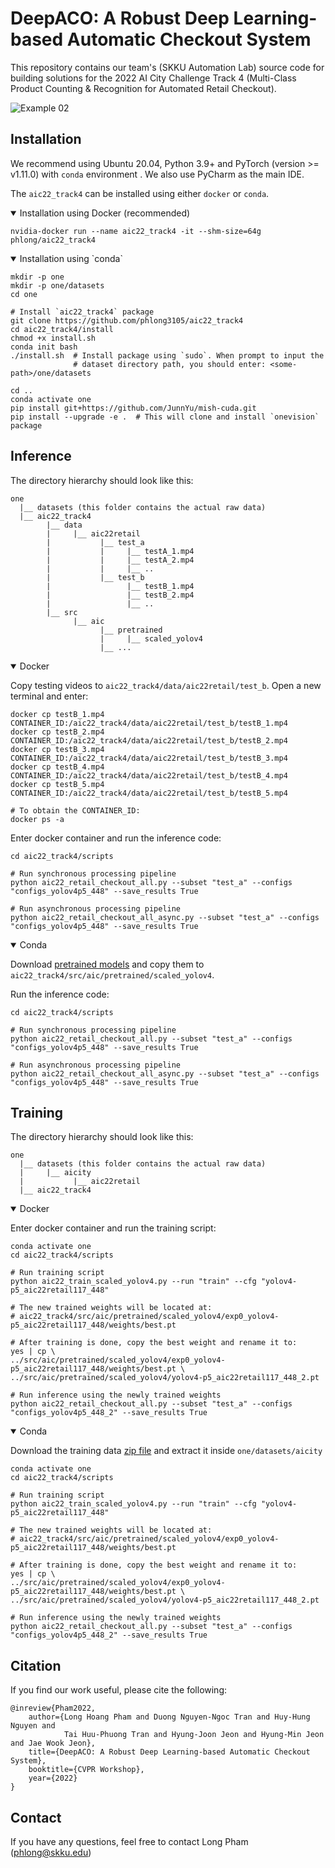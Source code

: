# DeepACO: A Robust Deep Learning-based Automatic Checkout System

This repository contains our team's (SKKU Automation Lab) source code for 
building solutions for the 2022 AI City Challenge Track 4 
(Multi-Class Product Counting & Recognition for Automated Retail Checkout). 

![Example 02](docs/testA_2.gif)

## Installation

We recommend using Ubuntu 20.04, Python 3.9+ and PyTorch (version >= v1.11.0) with `conda` environment .
We also use PyCharm as the main IDE. 

The `aic22_track4` can be installed using either `docker` or `conda`.

<details open>
<summary>Installation using Docker (recommended)</summary>

```shell
nvidia-docker run --name aic22_track4 -it --shm-size=64g phlong/aic22_track4
```

</details>

<details open>
<summary>Installation using `conda`</summary>

```shell
mkdir -p one
mkdir -p one/datasets
cd one

# Install `aic22_track4` package
git clone https://github.com/phlong3105/aic22_track4
cd aic22_track4/install
chmod +x install.sh
conda init bash
./install.sh  # Install package using `sudo`. When prompt to input the 
              # dataset directory path, you should enter: <some-path>/one/datasets

cd ..
conda activate one
pip install git+https://github.com/JunnYu/mish-cuda.git
pip install --upgrade -e .  # This will clone and install `onevision` package
```
</details>


## Inference

The directory hierarchy should look like this:
```text
one
  |__ datasets (this folder contains the actual raw data)
  |__ aic22_track4
        |__ data
        |     |__ aic22retail
        |           |__ test_a
        |           |     |__ testA_1.mp4
        |           |     |__ testA_2.mp4
        |           |     |__ ..
        |           |__ test_b
        |                 |__ testB_1.mp4
        |                 |__ testB_2.mp4
        |                 |__ ..
        |__ src
              |__ aic
                    |__ pretrained
                    |     |__ scaled_yolov4
                    |__ ...
```
  
<details open>
<summary>Docker</summary>

Copy testing videos to `aic22_track4/data/aic22retail/test_b`. Open a new terminal and enter:

```shell
docker cp testB_1.mp4 CONTAINER_ID:/aic22_track4/data/aic22retail/test_b/testB_1.mp4
docker cp testB_2.mp4 CONTAINER_ID:/aic22_track4/data/aic22retail/test_b/testB_2.mp4
docker cp testB_3.mp4 CONTAINER_ID:/aic22_track4/data/aic22retail/test_b/testB_3.mp4
docker cp testB_4.mp4 CONTAINER_ID:/aic22_track4/data/aic22retail/test_b/testB_4.mp4
docker cp testB_5.mp4 CONTAINER_ID:/aic22_track4/data/aic22retail/test_b/testB_5.mp4

# To obtain the CONTAINER_ID:
docker ps -a
```

Enter docker container and run the inference code:
```shell
cd aic22_track4/scripts

# Run synchronous processing pipeline
python aic22_retail_checkout_all.py --subset "test_a" --configs "configs_yolov4p5_448" --save_results True

# Run asynchronous processing pipeline
python aic22_retail_checkout_all_async.py --subset "test_a" --configs "configs_yolov4p5_448" --save_results True
```

</details>

  
<details open>
<summary>Conda</summary>

Download [pretrained models](https://o365skku-my.sharepoint.com/:u:/g/personal/phlong_o365_skku_edu/EX7Rn_xKsAlEgEW6RDCOTBABB90GAUA76-vFVr0Mwme9_w?e=96gV5b) and copy them to `aic22_track4/src/aic/pretrained/scaled_yolov4`.

Run the inference code:
```shell
cd aic22_track4/scripts

# Run synchronous processing pipeline
python aic22_retail_checkout_all.py --subset "test_a" --configs "configs_yolov4p5_448" --save_results True

# Run asynchronous processing pipeline
python aic22_retail_checkout_all_async.py --subset "test_a" --configs "configs_yolov4p5_448" --save_results True
```

</details>
  
  
## Training
  
The directory hierarchy should look like this:
```text
one
  |__ datasets (this folder contains the actual raw data)
  |     |__ aicity
  |           |__ aic22retail
  |__ aic22_track4
```
  
<details open>
<summary>Docker</summary>

Enter docker container and run the training script:
```shell
conda activate one
cd aic22_track4/scripts

# Run training script
python aic22_train_scaled_yolov4.py --run "train" --cfg "yolov4-p5_aic22retail117_448"

# The new trained weights will be located at: 
# aic22_track4/src/aic/pretrained/scaled_yolov4/exp0_yolov4-p5_aic22retail117_448/weights/best.pt

# After training is done, copy the best weight and rename it to: 
yes | cp \
../src/aic/pretrained/scaled_yolov4/exp0_yolov4-p5_aic22retail117_448/weights/best.pt \
../src/aic/pretrained/scaled_yolov4/yolov4-p5_aic22retail117_448_2.pt

# Run inference using the newly trained weights
python aic22_retail_checkout_all.py --subset "test_a" --configs "configs_yolov4p5_448_2" --save_results True
```

</details>

  
<details open>
<summary>Conda</summary>

Download the training data [zip file](https://o365skku-my.sharepoint.com/:u:/g/personal/phlong_o365_skku_edu/EXmFKp_8KKNFv9VC1POLr5cBE6RXIw39HqvIg5ajBXsq7g?e=M0BSLo) and extract it inside `one/datasets/aicity`
  
```shell
conda activate one
cd aic22_track4/scripts

# Run training script
python aic22_train_scaled_yolov4.py --run "train" --cfg "yolov4-p5_aic22retail117_448"

# The new trained weights will be located at: 
# aic22_track4/src/aic/pretrained/scaled_yolov4/exp0_yolov4-p5_aic22retail117_448/weights/best.pt

# After training is done, copy the best weight and rename it to: 
yes | cp \
../src/aic/pretrained/scaled_yolov4/exp0_yolov4-p5_aic22retail117_448/weights/best.pt \
../src/aic/pretrained/scaled_yolov4/yolov4-p5_aic22retail117_448_2.pt

# Run inference using the newly trained weights
python aic22_retail_checkout_all.py --subset "test_a" --configs "configs_yolov4p5_448_2" --save_results True
```

</details>


## Citation

If you find our work useful, please cite the following:

```text
@inreview{Pham2022,  
    author={Long Hoang Pham and Duong Nguyen-Ngoc Tran and Huy-Hung Nguyen and 
            Tai Huu-Phuong Tran and Hyung-Joon Jeon and Hyung-Min Jeon and Jae Wook Jeon},  
    title={DeepACO: A Robust Deep Learning-based Automatic Checkout System},  
    booktitle={CVPR Workshop},
    year={2022}  
}
```

## Contact

If you have any questions, feel free to contact Long Pham ([phlong@skku.edu](phlong@skku.edu))
